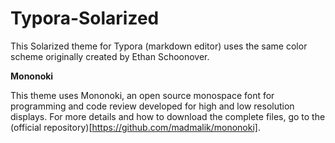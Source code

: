 # Typora-Solarized

This Solarized theme for Typora (markdown editor) uses the same color scheme originally created by Ethan Schoonover.


**Mononoki**

This theme uses Mononoki, an open source monospace font for programming and code review developed for high and low resolution displays. For more details and how to download the complete files, go to the (official repository)[https://github.com/madmalik/mononoki].
